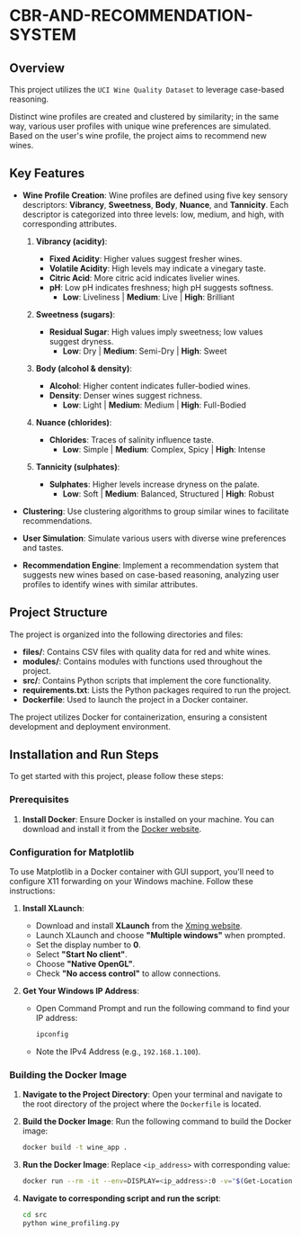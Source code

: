 # CBR-AND-RECOMMENDATION-SYSTEM


## Overview

This project utilizes the `UCI Wine Quality Dataset` to leverage case-based reasoning. 

Distinct wine profiles are created and clustered by similarity; in the same way, various user profiles with unique wine preferences are simulated. Based on the user's wine profile, the project aims to recommend new wines.


## Key Features

- **Wine Profile Creation**: Wine profiles are defined using five key sensory descriptors: **Vibrancy**, **Sweetness**, **Body**, **Nuance**, and **Tannicity**. Each descriptor is categorized into three levels: low, medium, and high, with corresponding attributes.
  
  1. **Vibrancy (acidity)**:
     - **Fixed Acidity**: Higher values suggest fresher wines.
     - **Volatile Acidity**: High levels may indicate a vinegary taste.
     - **Citric Acid**: More citric acid indicates livelier wines.
     - **pH**: Low pH indicates freshness; high pH suggests softness.
       - **Low**: Liveliness | **Medium**: Live | **High**: Brilliant
  
  2. **Sweetness (sugars)**:
     - **Residual Sugar**: High values imply sweetness; low values suggest dryness.
       - **Low**: Dry | **Medium**: Semi-Dry | **High**: Sweet
  
  3. **Body (alcohol & density)**:
     - **Alcohol**: Higher content indicates fuller-bodied wines.
     - **Density**: Denser wines suggest richness.
       - **Low**: Light | **Medium**: Medium | **High**: Full-Bodied
  
  4. **Nuance (chlorides)**:
     - **Chlorides**: Traces of salinity influence taste.
       - **Low**: Simple | **Medium**: Complex, Spicy | **High**: Intense
  
  5. **Tannicity (sulphates)**:
     - **Sulphates**: Higher levels increase dryness on the palate.
       - **Low**: Soft | **Medium**: Balanced, Structured | **High**: Robust

- **Clustering**: Use clustering algorithms to group similar wines to facilitate recommendations.

- **User Simulation**: Simulate various users with diverse wine preferences and tastes.

- **Recommendation Engine**: Implement a recommendation system that suggests new wines based on case-based reasoning, analyzing user profiles to identify wines with similar attributes.

## Project Structure

The project is organized into the following directories and files:

- **files/**: Contains CSV files with quality data for red and white wines.
- **modules/**: Contains modules with functions used throughout the project.
- **src/**: Contains Python scripts that implement the core functionality.
- **requirements.txt**: Lists the Python packages required to run the project.
- **Dockerfile**: Used to launch the project in a Docker container.

The project utilizes Docker for containerization, ensuring a consistent development and deployment environment.


## Installation and Run Steps

To get started with this project, please follow these steps:

### Prerequisites

1. **Install Docker**: Ensure Docker is installed on your machine. You can download and install it from the [Docker website](https://www.docker.com/products/docker-desktop).

### Configuration for Matplotlib

To use Matplotlib in a Docker container with GUI support, you'll need to configure X11 forwarding on your Windows machine. Follow these instructions:

1. **Install XLaunch**:
   - Download and install **XLaunch** from the [Xming website](https://sourceforge.net/projects/xming/).
   - Launch XLaunch and choose **"Multiple windows"** when prompted.
   - Set the display number to **0**.
   - Select **"Start No client"**.
   - Choose **"Native OpenGL"**.
   - Check **"No access control"** to allow connections.

2. **Get Your Windows IP Address**:
   - Open Command Prompt and run the following command to find your IP address:
     ```bash
     ipconfig
     ```
   - Note the IPv4 Address (e.g., `192.168.1.100`).

### Building the Docker Image

1. **Navigate to the Project Directory**:
   Open your terminal and navigate to the root directory of the project where the `Dockerfile` is located.

2. **Build the Docker Image**:
   Run the following command to build the Docker image:
   ```bash
   docker build -t wine_app .
   ```
2. **Run the Docker Image**:
    Replace `<ip_address>` with corresponding value:
    ```bash
    docker run --rm -it --env=DISPLAY=<ip_address>:0 -v="$(Get-Location):/app" wine_app
    ```
3. **Navigate to corresponding script and run the script**:
    ```bash
    cd src
    python wine_profiling.py
    ```


